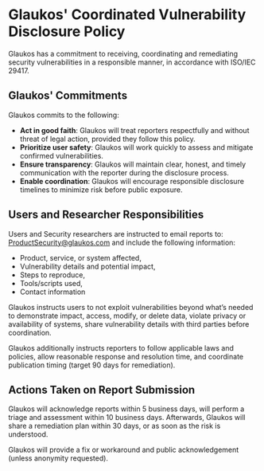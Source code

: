 # Glaukos' Coordinated Vulnerability Disclosure Policy

Glaukos has a commitment to receiving, coordinating and remediating security vulnerabilities in a responsible manner, in accordance with ISO/IEC 29417.

## Glaukos' Commitments

Glaukos commits to the following:

- **Act in good faith**: Glaukos will treat reporters respectfully and without threat of legal action, provided they follow this policy.
- **Prioritize user safety**: Glaukos will work quickly to assess and mitigate confirmed vulnerabilities.
- **Ensure transparency**: Glaukos will maintain clear, honest, and timely communication with the reporter during the disclosure process.
- **Enable coordination**: Glaukos will encourage responsible disclosure timelines to minimize risk before public exposure.

## Users and Researcher Responsibilities

Users and Security researchers are instructed to email reports to: [ProductSecurity@glaukos.com](mailto:ProductSecurity@glaukos.com) and include the following information:

- Product, service, or system affected,
- Vulnerability details and potential impact,
- Steps to reproduce,
- Tools/scripts used,
- Contact information

Glaukos instructs users to not exploit vulnerabilities beyond what’s needed to demonstrate impact, access, modify, or delete data, violate privacy or availability of systems, share vulnerability details with third parties before coordination.

Glaukos additionally instructs reporters to follow applicable laws and policies, allow reasonable response and resolution time, and coordinate publication timing (target 90 days for remediation).

## Actions Taken on Report Submission

Glaukos will acknowledge reports within 5 business days, will perform a triage and assessment within 10 business days. Afterwards, Glaukos will share a remediation plan within 30 days, or as soon as the risk is understood.

Glaukos will provide a fix or workaround and public acknowledgement (unless anonymity requested).
